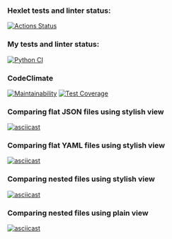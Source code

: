 ### Hexlet tests and linter status:
[![Actions Status](https://github.com/VScheg/python-project-50/actions/workflows/hexlet-check.yml/badge.svg)](https://github.com/VScheg/python-project-50/actions)
### My tests and linter status:
[![Python CI](https://github.com/VScheg/python-project-50/actions/workflows/pyci.yml/badge.svg)](https://github.com/VScheg/python-project-50/actions/workflows/pyci.yml)
### CodeClimate
[![Maintainability](https://api.codeclimate.com/v1/badges/c7141d81a25f88f931f8/maintainability)](https://codeclimate.com/github/VScheg/python-project-50/maintainability)
[![Test Coverage](https://api.codeclimate.com/v1/badges/c7141d81a25f88f931f8/test_coverage)](https://codeclimate.com/github/VScheg/python-project-50/test_coverage)

### Comparing flat JSON files using stylish view
[![asciicast](https://asciinema.org/a/rWfO6hJaPnLCEkELpgX49kXVS.svg)](https://asciinema.org/a/rWfO6hJaPnLCEkELpgX49kXVS)
### Comparing flat YAML files using stylish view
[![asciicast](https://asciinema.org/a/IleCvrj7eSsrbaHUhoKo6HY6y.svg)](https://asciinema.org/a/IleCvrj7eSsrbaHUhoKo6HY6y)
### Comparing nested files using stylish view
[![asciicast](https://asciinema.org/a/HllZSebiZObKmdiKKnvDziLue.svg)](https://asciinema.org/a/HllZSebiZObKmdiKKnvDziLue)
### Comparing nested files using plain view
[![asciicast](https://asciinema.org/a/U8ZITS8RCSlt1Rwy49ZWiTc6F.svg)](https://asciinema.org/a/U8ZITS8RCSlt1Rwy49ZWiTc6F)